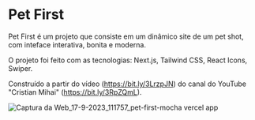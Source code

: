 # Pet First

Pet First é um projeto que consiste em um dinâmico site de um pet shot, com inteface interativa, bonita e moderna.

O projeto foi feito com as tecnologias: Next.js, Tailwind CSS, React Icons, Swiper.

Construído a partir do vídeo (https://bit.ly/3LrzpJN) do canal do YouTube "Cristian Mihai" (https://bit.ly/3RpZQmL).

![Captura da Web_17-9-2023_111757_pet-first-mocha vercel app](https://github.com/emersoncarneirodasilva/pet-first/assets/94311606/676cd157-84bf-41f7-a919-233d9ff341ce)
